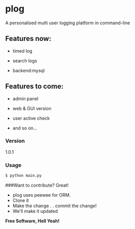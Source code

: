 # plog
A personalised multi user logging platform in command-line

## Features now:

- timed log

- search logs

- backend:mysql


## Features to come:

- admin panel

- web & GUI version

- user active check

- and so on...
### Version
1.0.1
### Usage
```sh
$ python main.py
```

###Want to contribute? Great!


* plog uses peewee for ORM.
* Clone it
* Make the change . . commit the change!
* We'll make it updated

**Free Software, Hell Yeah!**
